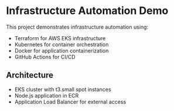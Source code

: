 # Infrastructure Automation Demo

This project demonstrates infrastructure automation using:
- Terraform for AWS EKS infrastructure
- Kubernetes for container orchestration  
- Docker for application containerization
- GitHub Actions for CI/CD

## Architecture
- EKS cluster with t3.small spot instances
- Node.js application in ECR
- Application Load Balancer for external access
